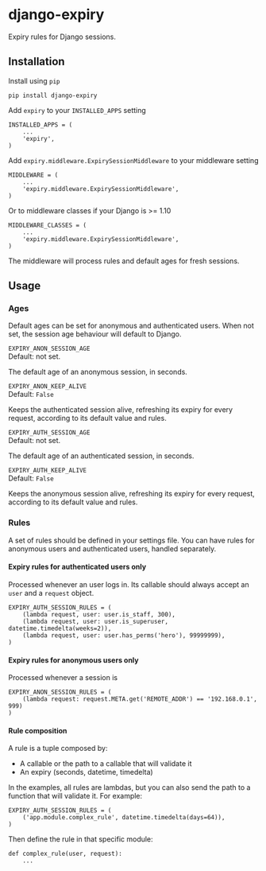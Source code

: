 # django-expiry

Expiry rules for Django sessions.

## Installation

Install using `pip`

    pip install django-expiry

Add `expiry` to your `INSTALLED_APPS` setting

    INSTALLED_APPS = (
        ...
        'expiry',
    )

Add `expiry.middleware.ExpirySessionMiddleware` to your middleware setting

    MIDDLEWARE = (
        ...
        'expiry.middleware.ExpirySessionMiddleware',
    )

Or to middleware classes if your Django is >= 1.10

    MIDDLEWARE_CLASSES = (
        ...
        'expiry.middleware.ExpirySessionMiddleware',
    )

The middleware will process rules and default ages for fresh sessions.

## Usage

### Ages

Default ages can be set for anonymous and authenticated users. When not set, the session age behaviour will default to Django.

`EXPIRY_ANON_SESSION_AGE`  
Default: not set.

The default age of an anonymous session, in seconds.

`EXPIRY_ANON_KEEP_ALIVE`  
Default: `False`

Keeps the authenticated session alive, refreshing its expiry for every request, according to its default value and rules.

`EXPIRY_AUTH_SESSION_AGE`  
Default: not set.

The default age of an authenticated session, in seconds.

`EXPIRY_AUTH_KEEP_ALIVE`  
Default: `False`

Keeps the anonymous session alive, refreshing its expiry for every request, according to its default value and rules.

### Rules

A set of rules should be defined in your settings file.
You can have rules for anonymous users and authenticated users, handled separately.

#### Expiry rules for authenticated users only

Processed whenever an user logs in. Its callable should always accept an `user` and a `request` object.

    EXPIRY_AUTH_SESSION_RULES = (
        (lambda request, user: user.is_staff, 300),
        (lambda request, user: user.is_superuser, datetime.timedelta(weeks=2)),
        (lambda request, user: user.has_perms('hero'), 99999999),
    )

#### Expiry rules for anonymous users only

Processed whenever a session is 

    EXPIRY_ANON_SESSION_RULES = (
        (lambda request: request.META.get('REMOTE_ADDR') == '192.168.0.1', 999)
    )

#### Rule composition

A rule is a tuple composed by:
* A callable or the path to a callable that will validate it
* An expiry (seconds, datetime, timedelta)

In the examples, all rules are lambdas, but you can also send the path to a function that will validate it.
For example:

    EXPIRY_AUTH_SESSION_RULES = (
        ('app.module.complex_rule', datetime.timedelta(days=64)),
    )

Then define the rule in that specific module:

    def complex_rule(user, request):
        ...
